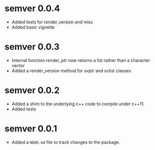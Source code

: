 # semver 0.0.4

* Added tests for render_version and misc
* Added basic vignette

# semver 0.0.3

* Internal function render_ptr now returns a list rather than a character 
  vector
* Added a render_version method for svptr and svlist classes

# semver 0.0.2

* Added a shim to the underlying c++ code to compile under c++11.
* Added tests

# semver 0.0.1

* Added a `NEWS.md` file to track changes to the package.



